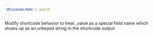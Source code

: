 ```yaml
---
'@tinacms/mdx': patch
---
```


Modify shortcode behavior to treat \_value as a special field name which shows up as an unkeyed string in the shortcode output

